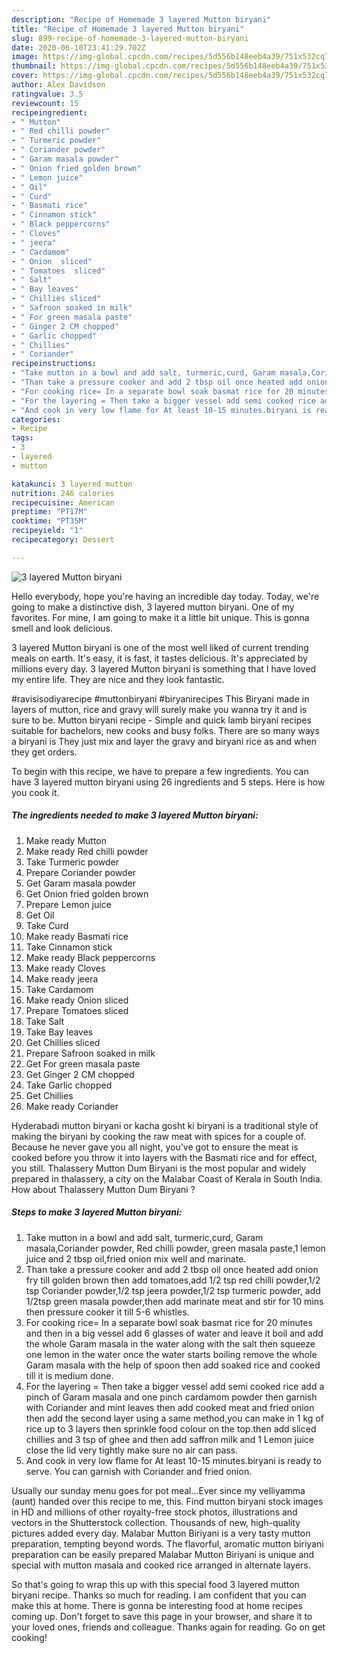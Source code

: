 ```yaml
---
description: "Recipe of Homemade 3 layered Mutton biryani"
title: "Recipe of Homemade 3 layered Mutton biryani"
slug: 899-recipe-of-homemade-3-layered-mutton-biryani
date: 2020-06-10T23:41:29.702Z
image: https://img-global.cpcdn.com/recipes/5d556b148eeb4a39/751x532cq70/3-layered-mutton-biryani-recipe-main-photo.jpg
thumbnail: https://img-global.cpcdn.com/recipes/5d556b148eeb4a39/751x532cq70/3-layered-mutton-biryani-recipe-main-photo.jpg
cover: https://img-global.cpcdn.com/recipes/5d556b148eeb4a39/751x532cq70/3-layered-mutton-biryani-recipe-main-photo.jpg
author: Alex Davidson
ratingvalue: 3.5
reviewcount: 15
recipeingredient:
- " Mutton"
- " Red chilli powder"
- " Turmeric powder"
- " Coriander powder"
- " Garam masala powder"
- " Onion fried golden brown"
- " Lemon juice"
- " Oil"
- " Curd"
- " Basmati rice"
- " Cinnamon stick"
- " Black peppercorns"
- " Cloves"
- " jeera"
- " Cardamom"
- " Onion  sliced"
- " Tomatoes  sliced"
- " Salt"
- " Bay leaves"
- " Chillies sliced"
- " Safroon soaked in milk"
- " For green masala paste"
- " Ginger 2 CM chopped"
- " Garlic chopped"
- " Chillies"
- " Coriander"
recipeinstructions:
- "Take mutton in a bowl and add salt, turmeric,curd, Garam masala,Coriander powder, Red chilli powder, green masala paste,1 lemon juice and 2 tbsp oil,fried onion mix well and marinate."
- "Than take a pressure cooker and add 2 tbsp oil once heated add onion fry till golden brown then add tomatoes,add 1/2 tsp red chilli powder,1/2 tsp Coriander powder,1/2 tsp jeera powder,1/2 tsp turmeric powder, add 1/2tsp green masala powder,then add marinate meat and stir for 10 mins then pressure cooker it till 5-6 whistles."
- "For cooking rice= In a separate bowl soak basmat rice for 20 minutes and then in a big vessel add 6 glasses of water and leave it boil and add the whole Garam masala in the water along with the salt then squeeze one lemon in the water once the water starts boiling remove the whole Garam masala with the help of spoon then add soaked rice and cooked till it is medium done."
- "For the layering = Then take a bigger vessel add semi cooked rice add a pinch of Garam masala and one pinch cardamom powder then garnish with Coriander and mint leaves then add cooked meat and fried onion then add the second layer using a same method,you can make in 1 kg of rice up to 3 layers then sprinkle food colour on the top.then add sliced chillies and 3 tsp of ghee and then add saffron milk and 1 Lemon juice close the lid very tightly make sure no air can pass."
- "And cook in very low flame for At least 10-15 minutes.biryani is ready to serve. You can garnish with Coriander and fried onion."
categories:
- Recipe
tags:
- 3
- layered
- mutton

katakunci: 3 layered mutton 
nutrition: 246 calories
recipecuisine: American
preptime: "PT17M"
cooktime: "PT35M"
recipeyield: "1"
recipecategory: Dessert

---
```



![3 layered Mutton biryani](https://img-global.cpcdn.com/recipes/5d556b148eeb4a39/751x532cq70/3-layered-mutton-biryani-recipe-main-photo.jpg)

Hello everybody, hope you're having an incredible day today. Today, we're going to make a distinctive dish, 3 layered mutton biryani. One of my favorites. For mine, I am going to make it a little bit unique. This is gonna smell and look delicious.

3 layered Mutton biryani is one of the most well liked of current trending meals on earth. It's easy, it is fast, it tastes delicious. It's appreciated by millions every day. 3 layered Mutton biryani is something that I have loved my entire life. They are nice and they look fantastic.

#ravisisodiyarecipe #muttonbiryani #biryanirecipes This Biryani made in layers of mutton, rice and gravy will surely make you wanna try it and is sure to be. Mutton biryani recipe - Simple and quick lamb biryani recipes suitable for bachelors, new cooks and busy folks. There are so many ways a biryani is They just mix and layer the gravy and biryani rice as and when they get orders.


To begin with this recipe, we have to prepare a few ingredients. You can have 3 layered mutton biryani using 26 ingredients and 5 steps. Here is how you cook it.

<!--inarticleads1-->

##### The ingredients needed to make 3 layered Mutton biryani:

1. Make ready  Mutton
1. Make ready  Red chilli powder
1. Take  Turmeric powder
1. Prepare  Coriander powder
1. Get  Garam masala powder
1. Get  Onion fried golden brown
1. Prepare  Lemon juice
1. Get  Oil
1. Take  Curd
1. Make ready  Basmati rice
1. Take  Cinnamon stick
1. Make ready  Black peppercorns
1. Make ready  Cloves
1. Make ready  jeera
1. Take  Cardamom
1. Make ready  Onion  sliced
1. Prepare  Tomatoes  sliced
1. Take  Salt
1. Take  Bay leaves
1. Get  Chillies sliced
1. Prepare  Safroon soaked in milk
1. Get  For green masala paste
1. Get  Ginger 2 CM chopped
1. Take  Garlic chopped
1. Get  Chillies
1. Make ready  Coriander


Hyderabadi mutton biryani or kacha gosht ki biryani is a traditional style of making the biryani by cooking the raw meat with spices for a couple of. Because he never gave you all night, you&#39;ve got to ensure the meat is cooked before you throw it into layers with the Basmati rice and for effect, you still. Thalassery Mutton Dum Biryani is the most popular and widely prepared in thalassery, a city on the Malabar Coast of Kerala in South India. How about Thalassery Mutton Dum Biryani ? 

<!--inarticleads2-->

##### Steps to make 3 layered Mutton biryani:

1. Take mutton in a bowl and add salt, turmeric,curd, Garam masala,Coriander powder, Red chilli powder, green masala paste,1 lemon juice and 2 tbsp oil,fried onion mix well and marinate.
1. Than take a pressure cooker and add 2 tbsp oil once heated add onion fry till golden brown then add tomatoes,add 1/2 tsp red chilli powder,1/2 tsp Coriander powder,1/2 tsp jeera powder,1/2 tsp turmeric powder, add 1/2tsp green masala powder,then add marinate meat and stir for 10 mins then pressure cooker it till 5-6 whistles.
1. For cooking rice= In a separate bowl soak basmat rice for 20 minutes and then in a big vessel add 6 glasses of water and leave it boil and add the whole Garam masala in the water along with the salt then squeeze one lemon in the water once the water starts boiling remove the whole Garam masala with the help of spoon then add soaked rice and cooked till it is medium done.
1. For the layering = Then take a bigger vessel add semi cooked rice add a pinch of Garam masala and one pinch cardamom powder then garnish with Coriander and mint leaves then add cooked meat and fried onion then add the second layer using a same method,you can make in 1 kg of rice up to 3 layers then sprinkle food colour on the top.then add sliced chillies and 3 tsp of ghee and then add saffron milk and 1 Lemon juice close the lid very tightly make sure no air can pass.
1. And cook in very low flame for At least 10-15 minutes.biryani is ready to serve. You can garnish with Coriander and fried onion.


Usually our sunday menu goes for pot meal…Ever since my velliyamma (aunt) handed over this recipe to me, this. Find mutton biryani stock images in HD and millions of other royalty-free stock photos, illustrations and vectors in the Shutterstock collection. Thousands of new, high-quality pictures added every day. Malabar Mutton Biriyani is a very tasty mutton preparation, tempting beyond words. The flavorful, aromatic mutton biriyani preparation can be easily prepared Malabar Mutton Biriyani is unique and special with mutton masala and cooked rice arranged in alternate layers. 

So that's going to wrap this up with this special food 3 layered mutton biryani recipe. Thanks so much for reading. I am confident that you can make this at home. There is gonna be interesting food at home recipes coming up. Don't forget to save this page in your browser, and share it to your loved ones, friends and colleague. Thanks again for reading. Go on get cooking!
